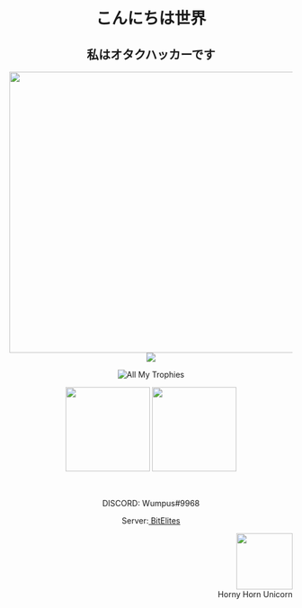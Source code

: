 <h1 align="center">こんにちは世界</h1>
<h2 align="center">
私はオタクハッカーです
</h3>

<p align="center">
<img src="https://gifimage.net/wp-content/uploads/2017/07/hacked-gif-23.gif" height="500px" width="900px">
<br>
<img src="https://img.shields.io/github/followers/hackerW1?style=social">
</p>

<p align="center">
  <img src="https://github-profile-trophy.vercel.app/?username=hackerW1&theme=onedark&margin-w=15&margin-h=15&column=7" alt="All My Trophies" />
</p>

<p align="center">
  <img src="https://github-readme-stats.vercel.app/api?username=hackerW1&layout=compact&hide_border=true&t&card_width=150&theme=onedark" height="150rem"/>
  <img src="https://github-readme-stats.vercel.app/api/top-langs/?username=hackerW1&layout=compact&hide_border=true&t&card_width=250&theme=onedark" height="150rem" />
</p>

<br />

<p align="center"> DISCORD: Wumpus#9968</p>
<p align="center"> Server:<a href="https://discord.gg/x24THvNKXT"> BitElites</a> </p>

<p align="right">
<img src="https://i.stack.imgur.com/EzZiD.png" height="100px" width="100px"/>
<br>
Horny Horn Unicorn
</p>
